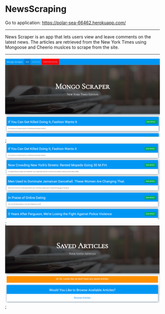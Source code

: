 # NewsScraping

Go to application: https://polar-sea-66462.herokuapp.com/

---------------------------------------

News Scraper is an app that lets users view and leave comments on the latest news. The articles are retrieved from the New York Times using Mongoose and Cheerio muslces to scrape from the site.

--------------------------------------

![image](public/assets/images/screenshot.PNG?raw=true);
![image](public\assets\images\articles.PNG?raw=true);
![image](public\assets\images\screenshot3.PNG?raw=true);